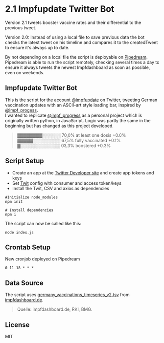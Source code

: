 # 2.1 Impfupdate Twitter Bot
Version 2.1 tweets booster vaccine rates and their differential to the previous tweet.

Version 2.0:
Instead of using a local file to save previous data the bot checks the latest tweet on his timeline and compares it
to the createdTweet to ensure it's always up to date.

By not depending on a local file the script is deployable on [Pipedream](https://pipedream.com/).
Pipedream is able to run the script remotely, checking several times a day to ensure it always tweets
the newest Impfdashboard as soon as possible, even on weekends.


## Impfupdate Twitter Bot

This is the script for the account [@impfupdate](https://twitter.com/impfupdate) on Twitter, tweeting German vaccination updates with an ASCII-art style loading bar, inspired by [@impf_progess](https://twitter.com/impf_progress).\
I wanted to replicate [@impf_progress](https://twitter.com/impf_progress) as a personal project which is originally written python, in JavaScript. Logic was partly the same in the beginning but has changed as this project developed.

>▓▓▓▓▓▓▓▓░░░░░░ 70,0% at least one dosis +0.0%\
>▓▓▓▓▓░░░░░░░░░ 67,5% fully vaccinated +0.1%\
>▓░░░░░░░░░░░░░ 03,3% boostered +0.3%

## Script Setup

- Create an app at the [Twitter Developer site](https://developer.twitter.com/) and create app tokens and keys
- Set [Twit](https://www.npmjs.com/package/twit) config with consumer and access token/keys
- Install the Twit, CSV and axios as dependencies

```
#Initialize node_modules
npm init

# Install dependencies
npm i
```

The script can now be called like this:

```
node index.js
```

## Crontab Setup

New cronjob deployed on Pipedream
```
0 11-18 * * *
```

## Data Source

The script uses [germany_vaccinations_timeseries_v2.tsv](https://impfdashboard.de/static/data/germany_vaccinations_timeseries_v2.tsv) from [impfdashboard.de](https://impfdashboard.de/).

> Quelle: impfdashboard.de, RKI, BMG.

## License

MIT
